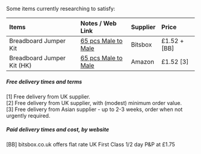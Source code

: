 Some items currently researching to satisfy:



Items | Notes / Web Link | Supplier | Price
:--- | :---------- | :------ | :--------
Breadboard Jumper Kit | [65 pcs Male to Male][BBJK] | Bitsbox | £1.52 + [BB]
Breadboard Jumper Kit (HK) | [65 pcs Male to Male][M2MJ] | Amazon | £1.52 [3]

[M2MJ]: http://www.amazon.co.uk/gp/product/B00LHL2FAE/ref=oh_aui_detailpage_o00_s00?ie=UTF8&psc=1
[BBJK]: http://www.bitsbox.co.uk/index.php?main_page=product_info&cPath=225_233&products_id=1746

##### Free delivery times and terms

[1] Free delivery from UK supplier.  
[2] Free delivery from UK supplier, with (modest) minimum order value.  
[3] Free delivery from Asian supplier - up to 2-3 weeks, order when not urgently required.

##### Paid delivery times and cost, by website

[BB] bitsbox.co.uk offers flat rate UK First Class 1/2 day P&P at £1.75
